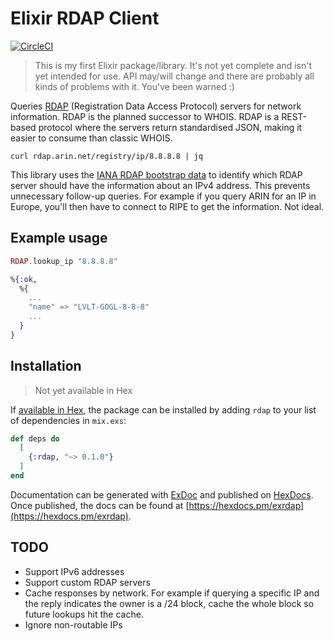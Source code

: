 # Elixir RDAP Client

[![CircleCI](https://circleci.com/gh/mroach/elixir-rdap.svg?style=svg)](https://circleci.com/gh/mroach/elixir-rdap)

> This is my first Elixir package/library. It's not yet complete and isn't yet intended for use. API may/will change and there are probably all kinds of problems with it. You've been warned :)

Queries [RDAP] (Registration Data Access Protocol) servers for network information. RDAP is the planned successor to WHOIS. RDAP is a REST-based protocol where the servers return standardised JSON, making it easier to consume than classic WHOIS.

```shell
curl rdap.arin.net/registry/ip/8.8.8.8 | jq
```

This library uses the [IANA RDAP bootstrap data] to identify which RDAP server should have the information about an IPv4 address. This prevents unnecessary follow-up queries. For example if you query ARIN for an IP in Europe, you'll then have to connect to RIPE to get the information. Not ideal.

## Example usage

```elixir
RDAP.lookup_ip "8.8.8.8"

%{:ok,
  %{
    ...
    "name" => "LVLT-GOGL-8-8-8"
    ...
  }
}
```

## Installation

> Not yet available in Hex

If [available in Hex](https://hex.pm/docs/publish), the package can be installed
by adding `rdap` to your list of dependencies in `mix.exs`:

```elixir
def deps do
  [
    {:rdap, "~> 0.1.0"}
  ]
end
```

Documentation can be generated with [ExDoc](https://github.com/elixir-lang/ex_doc)
and published on [HexDocs](https://hexdocs.pm). Once published, the docs can
be found at [https://hexdocs.pm/exrdap](https://hexdocs.pm/exrdap).

## TODO

* Support IPv6 addresses
* Support custom RDAP servers
* Cache responses by network. For example if querying a specific IP and the reply indicates the owner is a /24 block, cache the whole block so future lookups hit the cache.
* Ignore non-routable IPs

[RDAP]: https://en.wikipedia.org/wiki/Registration_Data_Access_Protocol
[IANA RDAP bootstrap data]: http://data.iana.org/rdap/
